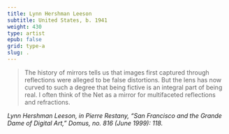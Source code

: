 ```yaml
---
title: Lynn Hershman Leeson
subtitle: United States, b. 1941
weight: 430
type: artist
epub: false
grid: type-a
slug: .
---
```

>The history of mirrors tells us that images first captured through reflections were alleged to be false distortions. But the lens has now curved to such a degree that being fictive is an integral part of being real. I often think of the Net as a mirror for multifaceted reflections and refractions.

<cite>Lynn Hershman Leeson, in Pierre Restany, “San Francisco and the Grande Dame of Digital Art,” *Domus*, no. 816 (June 1999): 118.</cite>
